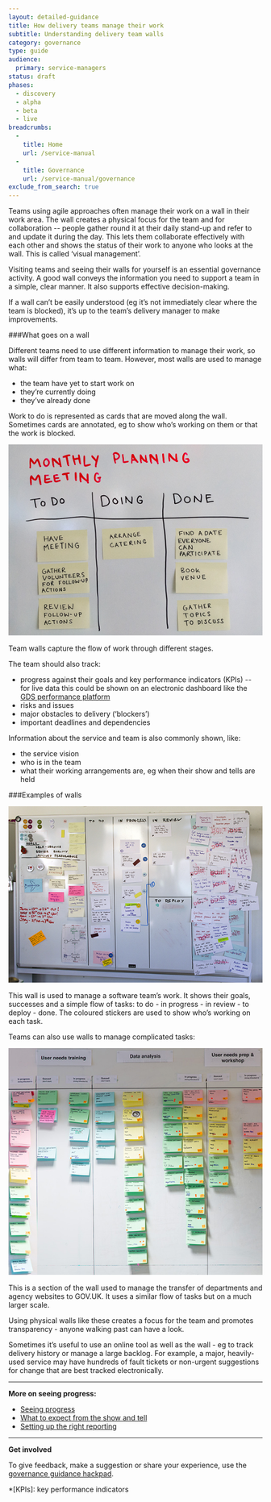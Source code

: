 ```yaml
---
layout: detailed-guidance
title: How delivery teams manage their work
subtitle: Understanding delivery team walls
category: governance
type: guide
audience:
  primary: service-managers
status: draft
phases:
  - discovery
  - alpha
  - beta
  - live
breadcrumbs:
  -
    title: Home
    url: /service-manual
  -
    title: Governance
    url: /service-manual/governance
exclude_from_search: true
---
```


Teams using agile approaches often manage their work on a wall in their work area. The wall creates a physical focus for the team and for collaboration -- people gather round it at their daily stand-up and refer to and update it during the day. This lets them collaborate effectively with each other and shows the status of their work to anyone who looks at the wall. This is called ‘visual management’. 

Visiting teams and seeing their walls for yourself is an essential governance activity. A good wall conveys the information you need to support a team in a simple, clear manner. It also supports effective decision-making. 

If a wall can’t be easily understood (eg it’s not immediately clear where the team is blocked), it’s up to the team’s delivery manager to make improvements.

###What goes on a wall

Different teams need to use different information to manage their work, so walls will differ from team to team. However, most walls are used to manage what:

+ the team have yet to start work on
+ they’re currently doing
+ they’ve already done

Work to do is represented as cards that are moved along the wall. Sometimes cards are annotated, eg to show who’s working on them or that the work is blocked.

<img src="/service-manual/assets/images/governance/example-wall.jpg" alt="An example of a wall">

Team walls capture the flow of work through different stages.

The team should also track:

+ progress against their goals and key performance indicators (KPIs) -- for live data this could be shown on an electronic dashboard like the [GDS performance platform](https://www.gov.uk/performance)
+ risks and issues
+ major obstacles to delivery (‘blockers’)
+ important deadlines and dependencies

Information about the service and team is also commonly shown, like:

+ the service vision
+ who is in the team
+ what their working arrangements are, eg when their show and tells are held 

###Examples of walls

<img src="/service-manual/assets/images/governance/simple-wall.jpg" alt="A simple wall">

This wall is used to manage a software team’s work. It shows their goals, successes and a simple flow of tasks: to do - in progress - in review - to deploy - done. The coloured stickers are used to show who’s working on each task.

Teams can also use walls to manage complicated tasks:

<img src="/service-manual/assets/images/governance/complex-wall.jpg" alt="A complex wall">

This is a section of the wall used to manage the transfer of departments and agency websites to GOV.UK. It uses a similar flow of tasks but on a much larger scale.

Using physical walls like these creates a focus for the team and promotes transparency - anyone walking past can have a look. 

Sometimes it’s useful to use an online tool as well as the wall - eg to track delivery history or manage a large backlog. For example, a major, heavily-used service may have hundreds of fault tickets or non-urgent suggestions for change that are best tracked electronically. 

<hr>

**More on seeing progress:**

+ [Seeing progress](/service-manual/governance/seeing-progress)
+ [What to expect from the show and tell](/service-manual/governance/what-to-expect-from-the-show-and-tell)
+ [Setting up the right reporting](/service-manual/governance/setting-up-the-right-reporting)

<hr>

**Get involved**

To give feedback, make a suggestion or share your experience, use the [governance guidance hackpad](https://gds-governance-guidance.hackpad.com/How-delivery-teams-manage-their-work-UlsicSQ1VSu).

*[KPIs]: key performance indicators
